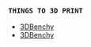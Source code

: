 ### `THINGS TO 3D PRINT`

+ [3DBenchy](https://www.thingiverse.com/thing:763622)
+ [3DBenchy](https://www.thingiverse.com/thing:766)
